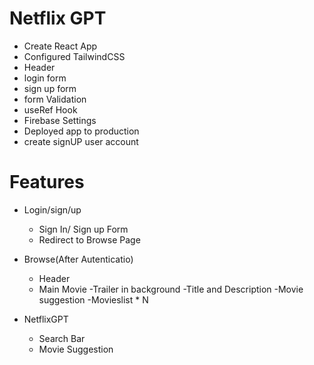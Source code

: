 # Netflix GPT

- Create React App
- Configured TailwindCSS
- Header
- login form
- sign up form
- form Validation
- useRef Hook
-  Firebase Settings
- Deployed app to production
- create signUP user account


# Features 
- Login/sign/up
   - Sign In/ Sign up Form
   - Redirect to Browse Page
 

- Browse(After Autenticatio)
  - Header
  - Main Movie
       -Trailer in background
       -Title and Description
       -Movie suggestion
             -Movieslist * N

 - NetflixGPT
   - Search Bar
   - Movie Suggestion            